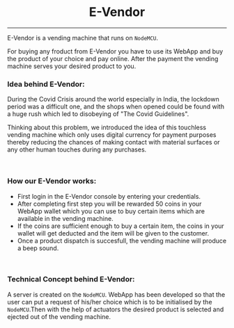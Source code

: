 <h1 align="center"><b>E-Vendor</b></a></h1><hr>

E-Vendor is a vending machine that runs on `NodeMCU`. 

For buying any froduct from E-Vendor you have to use its WebApp and buy the product of your choice and pay online. 
After the payment the vending machine serves your desired product to you.

### Idea behind <b>E-Vendor</b>:

During the Covid Crisis around the world especially in India, the lockdown period was a difficult one, and the shops when opened could be 
found with a huge rush which led to disobeying of "The Covid Guidelines".

Thinking about this problem, we introduced the idea of this touchless vending machine which only uses digital currency for payment purposes thereby reducing the chances of making contact with material surfaces or any other human touches during any purchases.

<br>

### How our E-Vendor works:

- First login in the E-Vendor console by entering your credentials.
- After completing first step you will be rewarded 50 coins in your WebApp wallet which you can use to buy certain items which are available in the vending machine.
- If the coins are sufficient enough to buy a certain item, the coins in your wallet will get deducted and the item will be given to the customer.
- Once a product dispatch is succesfull, the vending machine will produce a beep sound. 

<br>

### Technical Concept behind E-Vendor:

A server is created on the `NodeMCU`. WebApp has been developed so that the user can put a request of his/her choice which is to be initialised
by the `NodeMCU`.Then with the help of actuators the desired product is selected and ejected out of the vending machine.
